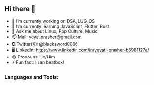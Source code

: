 ## Hi there 👋


- 🔭 I’m currently working on DSA, LUG_OS
- 🌱 I’m currently learning JavaScript, Flutter, Rust
- 💬 Ask me about Linux, Pop Culture, Music
- 📫 Mail: yeyatiprasher@gmail.com
- ❎ Twitter(X): @blacksword0066
- 🖥️  LinkedIn: https://www.linkedin.com/in/yeyati-prasher-b5981127a/
- 😄 Pronouns: He/Him
- ⚡ Fun fact: I can beatbox!
<!-- - 👯 I’m looking to collaborate on ... 
- 🤔 I’m looking for help with ... -->


<h3 align="left">Languages and Tools:</h3>
